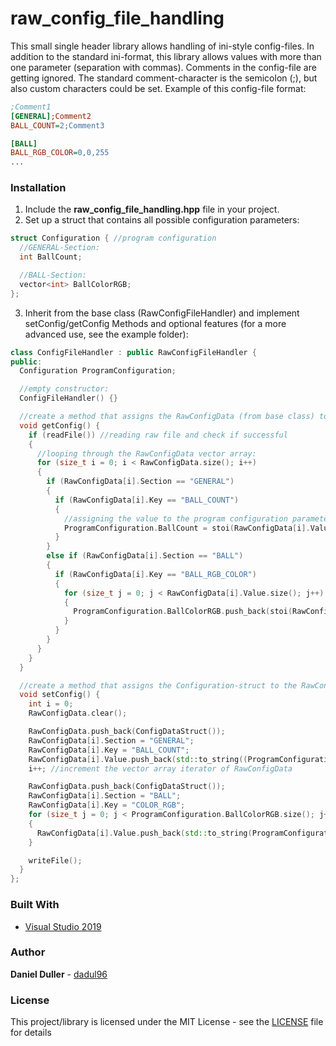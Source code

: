 # raw_config_file_handling
This small single header library allows handling of ini-style config-files. In addition to the standard ini-format, this library allows values with more than one parameter (separation with commas). Comments in the config-file are getting ignored. The standard comment-character is the semicolon (;), but also custom characters could be set.
Example of this config-file format:
```ini
;Comment1
[GENERAL];Comment2
BALL_COUNT=2;Comment3

[BALL]
BALL_RGB_COLOR=0,0,255
...
```
### Installation
1. Include the **raw_config_file_handling.hpp** file in your project.
2. Set up a struct that contains all possible configuration parameters:
```cpp
struct Configuration { //program configuration
  //GENERAL-Section:
  int BallCount;

  //BALL-Section:
  vector<int> BallColorRGB;
};
```
3. Inherit from the base class (RawConfigFileHandler) and implement setConfig/getConfig Methods and optional features (for a more advanced use, see the example folder):
```cpp
class ConfigFileHandler : public RawConfigFileHandler {
public:
  Configuration ProgramConfiguration;

  //empty constructor:
  ConfigFileHandler() {}

  //create a method that assigns the RawConfigData (from base class) to the Configuration-struct:
  void getConfig() {
    if (readFile()) //reading raw file and check if successful
    {
      //looping through the RawConfigData vector array:
      for (size_t i = 0; i < RawConfigData.size(); i++) 
      {
        if (RawConfigData[i].Section == "GENERAL")
        {
          if (RawConfigData[i].Key == "BALL_COUNT")
          {
            //assigning the value to the program configuration parameter:
            ProgramConfiguration.BallCount = stoi(RawConfigData[i].Value[0]); 
          }
        }
        else if (RawConfigData[i].Section == "BALL")
        {
          if (RawConfigData[i].Key == "BALL_RGB_COLOR")
          {
            for (size_t j = 0; j < RawConfigData[i].Value.size(); j++)
            {
              ProgramConfiguration.BallColorRGB.push_back(stoi(RawConfigData[i].Value[j]));
            }
          }
        }
      }
    }
  }

  //create a method that assigns the Configuration-struct to the RawConfigData (in base class):
  void setConfig() {
    int i = 0;
    RawConfigData.clear();

    RawConfigData.push_back(ConfigDataStruct());
    RawConfigData[i].Section = "GENERAL";
    RawConfigData[i].Key = "BALL_COUNT";
    RawConfigData[i].Value.push_back(std::to_string((ProgramConfiguration.BallCount)));
    i++; //increment the vector array iterator of RawConfigData 

    RawConfigData.push_back(ConfigDataStruct());
    RawConfigData[i].Section = "BALL";
    RawConfigData[i].Key = "COLOR_RGB";
    for (size_t j = 0; j < ProgramConfiguration.BallColorRGB.size(); j++)
    {
      RawConfigData[i].Value.push_back(std::to_string(ProgramConfiguration.BallColorRGB[j]));
    }

    writeFile();
  }
};
```

### Built With
* [Visual Studio 2019](https://visualstudio.microsoft.com/)

### Author
**Daniel Duller** - [dadul96](https://github.com/dadul96)

### License
This project/library is licensed under the MIT License - see the [LICENSE](LICENSE) file for details

